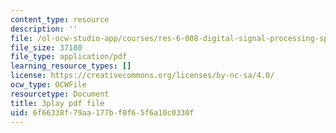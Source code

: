 ```yaml
---
content_type: resource
description: ''
file: /ol-ocw-studio-app/courses/res-6-008-digital-signal-processing-spring-2011/6f66338f79aa177bf0f65f6a10c0330f_zBJMh-m9b1E.pdf
file_size: 37180
file_type: application/pdf
learning_resource_types: []
license: https://creativecommons.org/licenses/by-nc-sa/4.0/
ocw_type: OCWFile
resourcetype: Document
title: 3play pdf file
uid: 6f66338f-79aa-177b-f0f6-5f6a10c0330f
---
```


